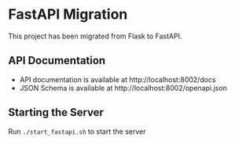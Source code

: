 # FastAPI Migration

This project has been migrated from Flask to FastAPI.

## API Documentation

- API documentation is available at http://localhost:8002/docs
- JSON Schema is available at http://localhost:8002/openapi.json

## Starting the Server

Run `./start_fastapi.sh` to start the server
